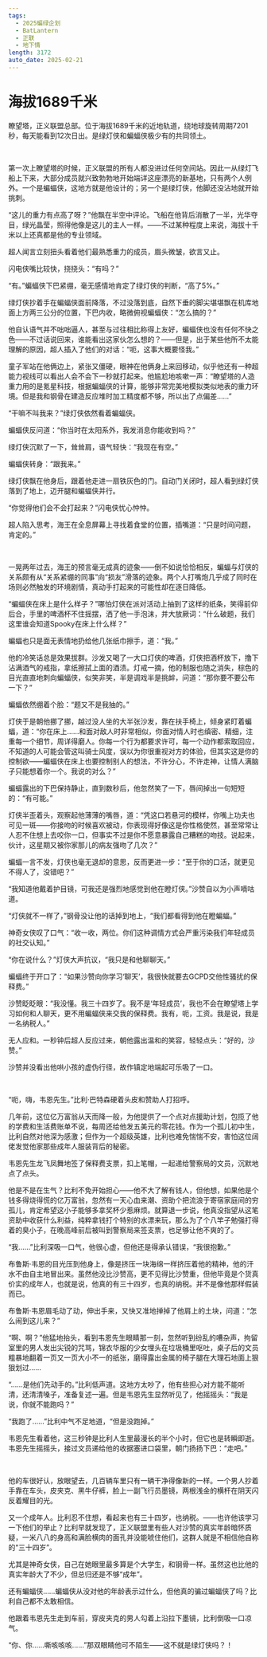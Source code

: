 ```yaml
---
tags:
  - 2025蝙绿企划
  - BatLantern
  - 正联
  - 地下情
length: 3172
auto_date: 2025-02-21
---
```


# 海拔1689千米

瞭望塔，正义联盟总部。位于海拔1689千米的近地轨道，绕地球旋转周期7201秒，每天能看到12次日出。是绿灯侠和蝙蝠侠极少有的共同领土。

<br>

第一次上瞭望塔的时候，正义联盟的所有人都没进过任何空间站。因此一从绿灯飞船上下来，大部分成员就兴致勃勃地开始端详这座漂亮的新基地，只有两个人例外。一个是蝙蝠侠，这地方就是他设计的；另一个是绿灯侠，他脚还没沾地就开始挑刺。

“这儿的重力有点高了呀？”他飘在半空中评论。飞船在他背后消散了一半，光华夺目，绿光晶莹，照得他像是这儿的主人一样。——不过某种程度上来说，海拔十千米以上还真都是他的专业领域。

超人闻言立刻扭头看着他们最熟悉重力的成员，眉头微皱，欲言又止。

闪电侠嘴比较快，挠挠头：“有吗？”

“有。”蝙蝠侠下巴紧绷，毫无感情地肯定了绿灯侠的判断，“高了5%。”

绿灯侠抄着手在蝙蝠侠面前降落，不过没落到底，自然下垂的脚尖堪堪飘在机库地面上方两三公分的位置，下巴内收，略微俯视蝙蝠侠：“怎么搞的？”

他自认语气并不咄咄逼人，甚至与过往相比称得上友好，蝙蝠侠也没有任何不快之色——不过话说回来，谁能看出这家伙怎么想的？——但是，出于某些他所不太能理解的原因，超人插入了他们的对话：“呃，这事大概要怪我。”

童子军站在他俩边上，紧张又僵硬，眼神在他俩身上来回移动，似乎他还有一种超能力视线可以看出人会不会下一秒就打起来。他尴尬地咳嗽一声：“瞭望塔的人造重力用的是氪星科技，根据蝙蝠侠的计算，能够非常完美地模拟类似地表的重力环境。但是我和钢骨在建造反应堆时加工精度都不够，所以出了点偏差……”

“干嘛不叫我来？”绿灯侠依然看着蝙蝠侠。

蝙蝠侠反问道：“你当时在太阳系外，我发消息你能收到吗？”

绿灯侠沉默了一下，耸耸肩，语气轻快：“我现在有空。”

蝙蝠侠转身：“跟我来。”

绿灯侠飘在他身后，跟着他走进一扇铁灰色的门。自动门关闭时，超人看到绿灯侠落到了地上，迈开腿和蝙蝠侠并行。

“你觉得他们会不会打起来？”闪电侠忧心忡忡。

超人陷入思考，海王在全息屏幕上寻找着食堂的位置，插嘴道：“只是时间问题，肯定的。”

<br>

一晃两年过去，海王的预言毫无成真的迹象——倒不如说恰恰相反，蝙蝠与灯侠的关系颇有从“关系紧绷的同事”向“损友”滑落的迹象。两个人打嘴炮几乎成了同时在场则必然触发的环境剧情，真动手打起来的可能性却在逐日降低。

“蝙蝠侠在床上是什么样子？”哪怕灯侠在派对活动上抽到了这样的纸条，笑得前仰后合，手里的啤酒杯不住摇摆，洒了他一手泡沫，并大放厥词：“什么破题，我们这里谁会知道Spooky在床上什么样？”

蝙蝠也只是面无表情地扔给他几张纸巾擦手，道：“我。”

他的冷笑话总是效果拔群。沙发又喝了一大口灯侠的啤酒，灯侠把酒杯放下，撸下沾满酒气的戒指，拿纸擦拭上面的酒渍。灯戒一摘，他的制服也随之消失，棕色的目光直直地刺向蝙蝠侠，似笑非笑，半是调戏半是挑衅，问道：“那你要不要公布一下？”

蝙蝠依然绷着个脸：“题又不是我抽的。”

灯侠于是朝他挪了挪，越过没人坐的大半张沙发，靠在扶手椅上，倾身紧盯着蝙蝠，道：“你在床上……和面对敌人时非常相似，你面对情人时也缜密、精细，注重每一个细节，周详得磨人。你每一个行为都要求许可，每一个动作都索取回应，不知道的人可能会管这叫骑士风度，误以为你很重视对方的体验，但其实这是你的控制欲——蝙蝠侠在床上也要控制别人的想法，不许分心，不许走神，让情人满脑子只能想着你一个。我说的对么？”

蝙蝠露出的下巴保持静止，直到数秒后，他忽然笑了一下，唇间掉出一句短短的：“有可能。”

灯侠半歪着头，观察起他薄薄的嘴唇，道：“凭这口若悬河的模样，你嘴上功夫也可见一斑——你接吻的时候喜欢被动，你表现得好像这是你性格使然，甚至常常让人忍不住想上去咬你一口，但事实不过是你不愿意暴露自己糟糕的吻技。说起来，伙计，这星期又被你家那儿的病友强吻了几次？”

蝙蝠一言不发，灯侠也毫无退却的意思，反而更进一步：“至于你的口活，就更见不得人了，没错吧？”

“我知道他戴着护目镜，可我还是强烈地感觉到他在瞪灯侠。”沙赞自以为小声嘀咕道。

“灯侠就不一样了，”钢骨没让他的话掉到地上，“我们都看得到他在瞪蝙蝠。”

神奇女侠叹了口气：“收一收，两位。你们这种调情方式会严重污染我们年轻成员的社交认知。”

“你在说什么？”灯侠大声抗议，“我只是和他聊聊天。”

蝙蝠终于开口了：“如果沙赞向你学习‘聊天’，我很快就要去GCPD交他性骚扰的保释费。”

沙赞眨眨眼：“我没懂。我三十四岁了。我不是‘年轻成员’，我也不会在瞭望塔上学习如何和人聊天，更不用蝙蝠侠来交我的保释费。我有，呃，工资。我是说，我是一名纳税人。”

无人应和。一秒钟后超人反应过来，朝他露出温和的笑容，轻轻点头：“好的，沙赞。”

沙赞并没看出他哄小孩的虚伪行径，故作镇定地端起可乐吸了一口。

<br>

“呃，嗨，韦恩先生。”比利·巴特森硬着头皮和赞助人打招呼。

几年前，这位亿万富翁从天而降一般，为他提供了一个点对点援助计划，包揽了他的学费和生活费账单不说，每周还给他发五美元的零花钱。作为一个孤儿初中生，比利自然对他深为感激；但作为一个超级英雄，比利也难免惴惴不安，害怕这位阔佬发觉他家那些成年人服装背后的秘密。

韦恩先生龙飞凤舞地签了保释费支票，扣上笔帽，一起递给警察局的文员，沉默地点了点头。

他是不是在生气？比利不免开始担心——他不大了解有钱人，但他想，如果他是个钱多得烧得慌的亿万富翁，忽然有一天心血来潮、资助个把流浪于寄宿家庭间的穷孤儿，肯定希望这小子能够多拿奖杯少惹麻烦。就算退一步说，他真没指望从这笔资助中收获什么利益，纯粹拿钱打个特别的水漂来玩，那么为了个八竿子勉强打得着的臭小子，在晚高峰前后被叫到警察局来签支票，也足够让他不爽的了。

“我……”比利深吸一口气，他很心虚，但他还是得承认错误，“我很抱歉。”

布鲁斯·韦恩的目光压到他身上，像是挤压一块海绵一样挤压着他的精神，他的汗水不由自主地冒出来。虽然他没比沙赞高，更不见得比沙赞重，但他毕竟是个货真价实的成年人，也就是说，他真的有三十四岁，也真的纳税。并不是像他那样假装而已。

布鲁斯·韦恩眉毛动了动，伸出手来，又快又准地掸掉了他肩上的土块，问道：“怎么闹到这儿来？”

“啊、啊？”他猛地抬头，看到韦恩先生眼睛那一刻，忽然听到纷乱的嘈杂声，拘留室里的男人发出尖锐的咒骂，锦衣华服的少女埋头在垃圾桶里呕吐，桌子后的文员粗暴地翻着一页又一页大小不一的纸张，磨得露出金属的椅子腿在大理石地面上狠狠划过……

“……是他们先动手的。”比利低声道。这地方太吵了，他有些担心对方能不能听清，还清清嗓子，准备复述一遍。但是韦恩先生显然听见了，他摇摇头：“我是说，你就不能跑吗？”

“我跑了……”比利中气不足地道，“但是没跑掉。”

韦恩先生看着他，这三秒钟是比利人生里最漫长的半个小时，但它也是转瞬即逝。韦恩先生摇摇头，接过文员递给他的收据塞进口袋里，朝门扬扬下巴：“走吧。”

<br>

他的车很好认，放眼望去，几百辆车里只有一辆干净得像新的一样。一个男人抄着手靠在车头，皮夹克、黑牛仔裤，脸上一副飞行员墨镜，两根浅金的横杆在阴天闪反着耀目的光。

又一个成年人。比利忍不住想，看起来也有三十四岁，也纳税。——也许他该学习一下他们的举止？比利早就发现了，正义联盟里有些人对沙赞的真实年龄暗怀质疑，一米八八的身高和满脸横肉的面孔并没能唬住他们，这群人就是不相信他自称的“三十四岁”。

尤其是神奇女侠，自己在她眼里最多算是个大学生，和钢骨一样。虽然这也比他的真实年龄大了不少，但总归还是不够“成年”。

还有蝙蝠侠……蝙蝠侠从没对他的年龄表示过什么，但他真的骗过蝙蝠侠了吗？比利自己都不太敢相信。

他跟着韦恩先生走到车前，穿皮夹克的男人勾着上沿拉下墨镜，比利倒吸一口凉气。

“你、你……嘶咳咳咳……”那双眼睛他可不陌生——这不就是绿灯侠吗？！
